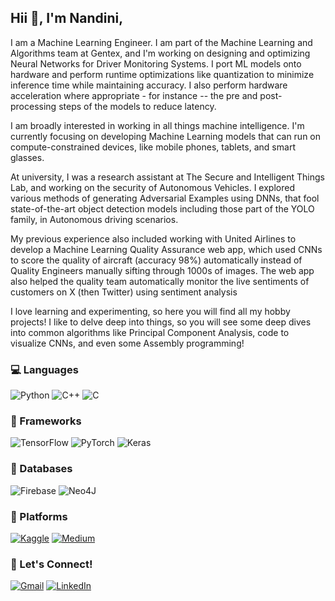 ## Hii 👋, I'm Nandini,

I am a Machine Learning Engineer. I am part of the Machine Learning and Algorithms team at Gentex, and I'm working on designing and optimizing Neural Networks for Driver Monitoring Systems. I port ML models onto hardware and perform runtime optimizations like quantization to minimize inference time while maintaining accuracy. I also perform hardware acceleration where appropriate - for instance -- the pre and post-processing steps of the models to reduce latency. 

I am broadly interested in working in all things machine intelligence. I'm currently focusing on developing Machine Learning models that can run on compute-constrained devices, like mobile phones, tablets, and smart glasses. 

At university, I was a research assistant at The Secure and Intelligent Things Lab, and working on the security of Autonomous Vehicles. I explored various methods of generating Adversarial Examples using DNNs, that fool state-of-the-art object detection models including those part of the YOLO family, in Autonomous driving scenarios. 

My previous experience also included working with United Airlines to develop a Machine Learning Quality Assurance web app, which used CNNs to score the quality of aircraft (accuracy 98%) automatically instead of Quality Engineers manually sifting through 1000s of images. The web app also helped the quality team automatically monitor the live sentiments of customers on X (then Twitter) using sentiment analysis

I love learning and experimenting, so here you will find all my hobby projects! I like to delve deep into things, so you will see some deep dives into common algorithms like Principal Component Analysis, code to visualize CNNs, and even some Assembly programming! 



### 💻 Languages 
![Python](https://img.shields.io/badge/python-3670A0?style=for-the-badge&logo=python&logoColor=ffdd54)
![C++](https://img.shields.io/badge/c++-%2300599C.svg?style=for-the-badge&logo=c%2B%2B&logoColor=white)
![C](https://img.shields.io/badge/c-%2300599C.svg?style=for-the-badge&logo=c&logoColor=white)


### 🤖 Frameworks
![TensorFlow](https://img.shields.io/badge/TensorFlow-%23FF6F00.svg?style=for-the-badge&logo=TensorFlow&logoColor=white)
![PyTorch](https://img.shields.io/badge/PyTorch-%23EE4C2C.svg?style=for-the-badge&logo=PyTorch&logoColor=white)
![Keras](https://img.shields.io/badge/Keras-%23D00000.svg?style=for-the-badge&logo=Keras&logoColor=white)


### 📑 Databases 
![Firebase](https://img.shields.io/badge/firebase-a08021?style=for-the-badge&logo=firebase&logoColor=ffcd34)
![Neo4J](https://img.shields.io/badge/Neo4j-008CC1?style=for-the-badge&logo=neo4j&logoColor=white)


### 📱 Platforms
[![Kaggle](https://img.shields.io/badge/Kaggle-035a7d?style=for-the-badge&logo=kaggle&logoColor=white)](https://www.kaggle.com/nandinitengli)
[![Medium](https://img.shields.io/badge/Medium-12100E?style=for-the-badge&logo=medium&logoColor=white)](https://medium.com/@nandinitengli)


### 🔗 Let's Connect! 
[![Gmail](https://img.shields.io/badge/Gmail-D14836?style=for-the-badge&logo=gmail&logoColor=white)](mailto:nandini.tengli@gmail.com)
[![LinkedIn](https://img.shields.io/badge/linkedin-%230077B5.svg?style=for-the-badge&logo=linkedin&logoColor=white)](https://www.linkedin.com/in/nandini-tengli/)
